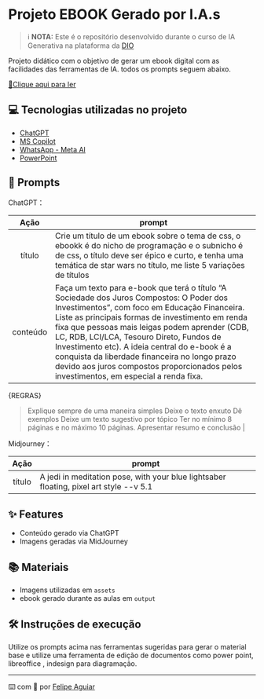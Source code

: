 
# Projeto EBOOK Gerado por I.A.s


 > ℹ️ **NOTA:** Este é o repositório desenvolvido durante o curso de IA Generativa na plataforma da [DIO](https://dio.me)

Projeto didático com o objetivo de gerar um ebook digital com as facilidades das ferramentas de IA. todos os prompts
seguem abaixo.

<a href="https://github.com/felipeAguiarCode/prompts-recipe-to-create-a-ebook/blob/main/output/ebook%20-%20css%20jedi%20output.pdf" title="View PDF now"> 📕Clique aqui para ler</a>

## 💻 Tecnologias utilizadas no projeto

- [ChatGPT](https://chatgpt.com/) 
- [MS Copilot](https://copilot.microsoft.com/)
- [WhatsApp - Meta AI](https://www.whatsapp.com/)
- [PowerPoint](https://www.microsoft.com/en/microsoft-365/powerpoint)

## 🧠 Prompts


ChatGPT：

|   Ação   | prompt                                                                                                                                                                                                                                                                         |
| :------: | ------------------------------------------------------------------------------------------------------------------------------------------------------------------------------------------------------------------------------------------------------------------------------ |
|  título  | Crie um título de um ebook sobre o tema de css, o ebookk é do nicho de programação e o subnicho é de css, o título deve ser épico e curto, e tenha uma temática de star wars no título, me liste 5 variações de títulos                                                        |
| conteúdo | Faça um texto para e-book que terá o título “A Sociedade dos Juros Compostos: O Poder dos Investimentos”, com foco em Educação Financeira. Liste as principais formas de investimento em renda fixa que pessoas mais leigas podem aprender (CDB, LC, RDB, LCI/LCA, Tesouro Direto, Fundos de Investimento etc). A ideia central do e-book é a conquista da liberdade financeira no longo prazo devido aos juros compostos proporcionados pelos investimentos, em especial a renda fixa. 
{REGRAS}
> Explique sempre de uma maneira simples
> Deixe o texto enxuto
> Dê exemplos
> Deixe um texto sugestivo por tópico
> Ter no mínimo 8 páginas e no máximo 10 páginas.
> Apresentar resumo e conclusão
 |


Midjourney：

|  Ação  | prompt                                                                                 |
| :----: | -------------------------------------------------------------------------------------- |
| título | A jedi in meditation pose, with your blue lightsaber floating, pixel art style --v 5.1 |

## ✨ Features

- Conteúdo gerado via ChatGPT
- Imagens geradas via MidJourney

## 📚 Materiais

- Imagens utilizadas em `assets`
- ebook gerado durante as aulas em `output`

## 🛠️ Instruções de execução

Utilize os prompts acima nas ferramentas sugeridas para gerar o material base e utilize uma ferramenta de edição de documentos como power point, libreoffice , indesign para diagramação.


<p>

---

⌨️ com 💜 por [Felipe Aguiar](https://github.com/felipeAguiarCode)
